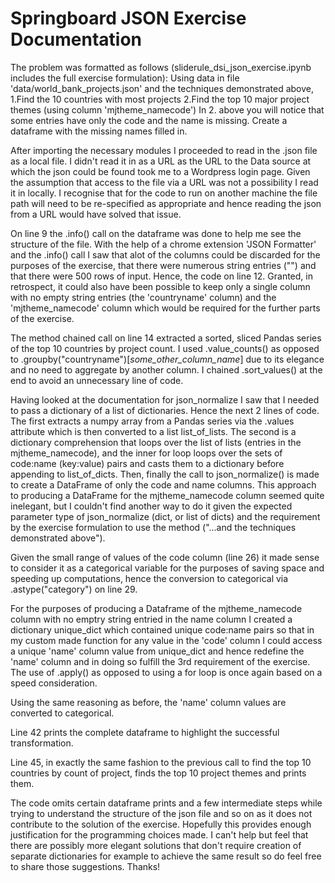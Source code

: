 # Springboard JSON Exercise Documentation

The problem was formatted as follows (sliderule_dsi_json_exercise.ipynb includes the full exercise formulation):
Using data in file 'data/world_bank_projects.json' and the techniques demonstrated above,
1.Find the 10 countries with most projects
2.Find the top 10 major project themes (using column 'mjtheme_namecode')
In 2. above you will notice that some entries have only the code and the name is missing. Create a dataframe with the missing names filled in.

After importing the necessary modules I proceeded to read in the .json file as a local file. I didn't read it in as a URL as the URL to the Data source at
which the json could be found took me to a Wordpress login page. Given the assumption that access to the file via a URL was not a possibility I read
it in locally. I recognise that for the code to run on another machine the file path will need to be re-specified as appropriate and hence reading the 
json from a URL would have solved that issue.

On line 9 the .info() call on the dataframe was done to help me see the structure of the file. With the help of a chrome extension 'JSON Formatter' and 
the .info() call I saw that alot of the columns could be discarded for the purposes of the exercise, that there were numerous string entries ("")
and that there were 500 rows of input. Hence, the code on line 12. Granted, in retrospect, it could also have been possible to keep only a single column
with no empty string entries (the 'countryname' column) and the 'mjtheme_namecode' column which would be required for the further parts of the exercise.

The method chained call on line 14 extracted a sorted, sliced Pandas series of the top 10 countries by project count. I used .value_counts()
as opposed to .groupby("countryname")[*some_other_column_name*] due to its elegance and no need to aggregate by another column. I chained .sort_values()
at the end to avoid an unnecessary line of code.

Having looked at the documentation for json_normalize I saw that I needed to pass a dictionary of a list of dictionaries. Hence the next 2 lines of code.
The first extracts a numpy array from a Pandas series via the .values attribute which is then converted to a list list_of_lists. The second is a dictionary comprehension
that loops over the list of lists (entries in the mjtheme_namecode), and the inner for loop loops over the sets of code:name (key:value) pairs and 
casts them to a dictionary before appending to list_of_dicts. Then, finally the call to json_normalize() is made to create a DataFrame of only the 
code and name columns. This approach to producing a DataFrame for the mjtheme_namecode column seemed quite inelegant, but I couldn't find another way to
do it given the expected parameter type of json_normalize (dict, or list of dicts) and the requirement by the exercise formulation to use the method
("...and the techniques demonstrated above").

Given the small range of values of the code column (line 26) it made sense to consider it as a categorical variable for the purposes of saving space
and speeding up computations, hence the conversion to categorical via .astype("category") on line 29.

For the purposes of producing a Dataframe of the mjtheme_namecode column with no emptry string entried in the name column I created a dictionary
unique_dict which contained unique code:name pairs so that in my custom made function for any value in the 'code' column I could access a unique 
'name' column value from unique_dict and hence redefine the 'name' column and in doing so fulfill the 3rd requirement of the exercise.
The use of .apply() as opposed to using a for loop is once again based on a speed consideration.

Using the same reasoning as before, the 'name' column values are converted to categorical.

Line 42 prints the complete dataframe to highlight the successful transformation.

Line 45, in exactly the same fashion to the previous call to find the top 10 countries by count of project, finds the top 10 project themes and prints them.

The code omits certain dataframe prints and a few intermediate steps while trying to understand the structure of the json file and so on as it does not
contribute to the solution of the exercise.
Hopefully this provides enough justification for the programming choices made. I can't help but feel that there are possibly more elegant solutions
that don't require creation of separate dictionaries for example to achieve the same result so do feel free to share those suggestions. Thanks!




